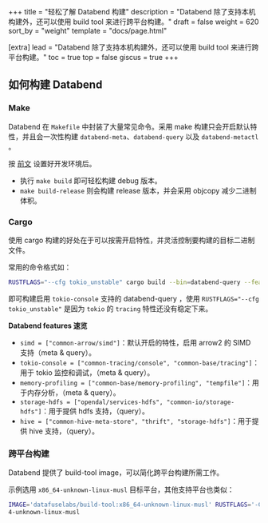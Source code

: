 +++
title = "轻松了解 Databend 构建"
description = "Databend 除了支持本机构建外，还可以使用 build tool 来进行跨平台构建。"
draft = false
weight = 620
sort_by = "weight"
template = "docs/page.html"

[extra]
lead = "Databend 除了支持本机构建外，还可以使用 build tool 来进行跨平台构建。"
toc = true
top = false
giscus = true
+++

## 如何构建 Databend

### Make

Databend 在 `Makefile` 中封装了大量常见命令。采用 make 构建只会开启默认特性，并且会一次性构建 `databend-meta`、`databend-query` 以及 `databend-metactl` 。

按 [前文](https://databend-internals.psiace.me/docs/contribute-to-databend/development-environment/) 设置好开发环境后。

- 执行 `make build` 即可轻松构建 debug 版本。
- `make build-release` 则会构建 release 版本，并会采用 objcopy 减少二进制体积。

### Cargo

使用 cargo 构建的好处在于可以按需开启特性，并灵活控制要构建的目标二进制文件。

常用的命令格式如：

```bash
RUSTFLAGS="--cfg tokio_unstable" cargo build --bin=databend-query --features=tokio-console
```

即可构建启用 `tokio-console` 支持的 databend-query ，使用 `RUSTFLAGS="--cfg tokio_unstable"` 是因为 `tokio` 的 `tracing` 特性还没有稳定下来。

**Databend features 速览**

- `simd = ["common-arrow/simd"]`：默认开启的特性，启用 arrow2 的 SIMD 支持（meta & query）。
- `tokio-console = ["common-tracing/console", "common-base/tracing"]`：用于 tokio 监控和调试，（meta & query）。
- `memory-profiling = ["common-base/memory-profiling", "tempfile"]`：用于内存分析，（meta & query）。
- `storage-hdfs = ["opendal/services-hdfs", "common-io/storage-hdfs"]`：用于提供 hdfs 支持，（query）。
- `hive = ["common-hive-meta-store", "thrift", "storage-hdfs"]`：用于提供 hive 支持，（query）。

### 跨平台构建

Databend 提供了 build-tool image，可以简化跨平台构建所需工作。

示例选用 `x86_64-unknown-linux-musl` 目标平台，其他支持平台也类似：

```bash
IMAGE='datafuselabs/build-tool:x86_64-unknown-linux-musl' RUSTFLAGS='-C link-arg=-Wl,--compress-debug-sections=zlib-gabi' ./scripts/setup/run_build_tool.sh cargo build --target x86_6
4-unknown-linux-musl
```
